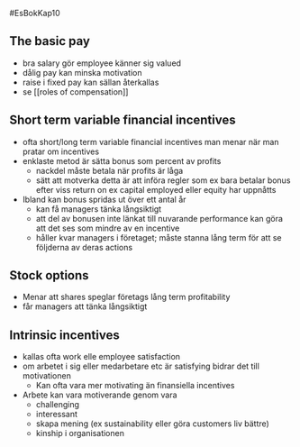 #EsBokKap10
## The basic pay
- bra salary gör employee känner sig valued
- dålig pay kan minska motivation
- raise i fixed pay kan sällan återkallas
- se [[roles of compensation]]

## Short term variable financial incentives
- ofta short/long term variable financial incentives man menar när man pratar om incentives
- enklaste metod är sätta bonus som percent av profits
	- nackdel måste betala när profits är låga
	- sätt att motverka detta är att införa regler som ex bara betalar bonus efter viss return on ex capital employed eller equity har uppnåtts
- Ibland kan bonus spridas ut över ett antal år
	- kan få managers tänka långsiktigt
	- att del av bonusen inte länkat till nuvarande performance kan göra att det ses som mindre av en incentive
	- håller kvar managers i företaget; måste stanna lång term för att se följderna av deras actions

## Stock options
- Menar att shares speglar företags lång term profitability
- får managers att tänka långsiktigt

## Intrinsic incentives
- kallas ofta work elle employee satisfaction
- om arbetet i sig eller medarbetare etc är satisfying bidrar det till motivationen
	- Kan ofta vara mer motivating än finansiella incentives
- Arbete kan vara motiverande genom vara 
	- challenging
	- interessant
	- skapa mening (ex sustainability eller göra customers liv bättre)
	- kinship i organisationen



